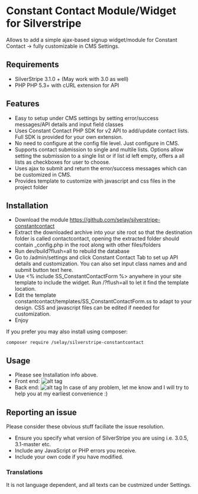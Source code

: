 Constant Contact Module/Widget for Silverstripe 
=================
Allows to add a simple ajax-based signup widget/module for Constant Contact -> fully customizable in CMS Settings.  

## Requirements
* SilverStripe 3.1.0 + (May work with 3.0 as well)
* PHP PHP 5.3+ with cURL extension for API

## Features
* Easy to setup under CMS settings by setting error/success messages/API details and input field classes
* Uses Constant Contact PHP SDK for v2 API to add/update contact lists. Full SDK is provided for your own extension.
* No need to configure at the config file level. Just configure in CMS.
* Supports contact submission to single and multile lists. Options allow setting the submission to a single list or if list id left empty, offers a all lists as checkboxes for user to choose.
* Uses ajax to submit and return the error/success messages which can be customized in CMS. 
* Provides template to customize with javascript and css files in the project folder 


## Installation
* Download the module https://github.com/selay/silverstripe-constantcontact 
* Extract the downloaded archive into your site root so that the destination folder is called contactcontact, opening the extracted folder should contain _config.php in the root along with other files/folders
* Run dev/build?flush=all to rebuild the database 
* Go to /admin/settings and click Constant Contact Tab to set up API details and customization. You can also set input class names and and submit button text here. 
* Use  <% include SS_ConstantContactForm %> anywhere in your site template to include the widget. Run /?flush=all to let it find the template location. 
* Edit the template constantcontact/templates/SS_ConstantContactForm.ss to adapt to your design. CSS and javascript files can be edited if needed for customization. 
* Enjoy
 
If you prefer you may also install using composer:
```
composer require /selay/silverstripe-constantcontact
```

## Usage
* Please see Installation info above. 
* Front end:
![alt tag](https://github.com/selay/silverstripe-constantcontact/tree/master/screenshots/front-end.png)
* Back end: 
![alt tag](https://github.com/selay/silverstripe-constantcontact/tree/master/screenshots/back-end.png)
In case of any problem, let me know and I will try to help you at my earliest convenience :)

## Reporting an issue
Please consider these obvious stuff faciliate the issue resolution. 
* Ensure you specify what version of SilverStripe you are using i.e. 3.0.5, 3.1-master etc. 
* Include any JavaScript or PHP errors you receive.  
* Include your own code if you have modified.

### Translations

It is not language dependent, and all texts can be custmized under Settings.

